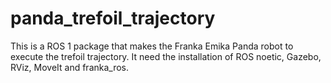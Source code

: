 # panda_trefoil_trajectory
This is a ROS 1 package that makes the Franka Emika Panda robot to execute the trefoil trajectory. It need the installation of ROS noetic, Gazebo, RViz, MoveIt and franka_ros.
